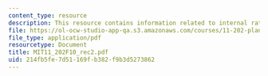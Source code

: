 ```yaml
---
content_type: resource
description: This resource contains information related to internal rate of return.
file: https://ol-ocw-studio-app-qa.s3.amazonaws.com/courses/11-202-planning-economics-fall-2010/214fb5fe7d51169fb382f9b3d5273862_MIT11_202F10_rec2.pdf
file_type: application/pdf
resourcetype: Document
title: MIT11_202F10_rec2.pdf
uid: 214fb5fe-7d51-169f-b382-f9b3d5273862
---
```

